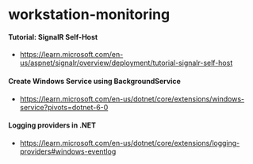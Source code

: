 # workstation-monitoring

#### Tutorial: SignalR Self-Host
- https://learn.microsoft.com/en-us/aspnet/signalr/overview/deployment/tutorial-signalr-self-host

#### Create Windows Service using BackgroundService
- https://learn.microsoft.com/en-us/dotnet/core/extensions/windows-service?pivots=dotnet-6-0

#### Logging providers in .NET
- https://learn.microsoft.com/en-us/dotnet/core/extensions/logging-providers#windows-eventlog
